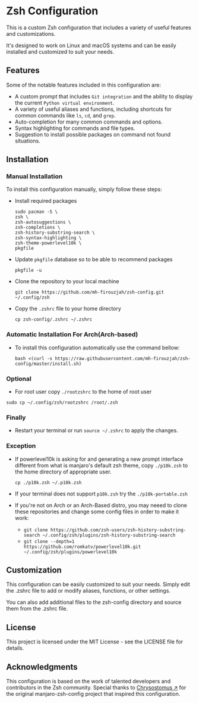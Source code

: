 # Zsh Configuration

This is a custom Zsh configuration that includes a variety of useful features and customizations.

It's designed to work on Linux and macOS systems and can be easily installed and customized to suit your needs.

## Features

Some of the notable features included in this configuration are:

- A custom prompt that includes `Git integration` and the ability to display the current `Python virtual environment`.
- A variety of useful aliases and functions, including shortcuts for common commands like `ls`, `cd`, and `grep`.
- Auto-completion for many common commands and options.
- Syntax highlighting for commands and file types.
- Suggestion to install possible packages on command not found situations.

## Installation

### Manual Installation

To install this configuration manually, simply follow these steps:

- Install required packages
  ```
  sudo pacman -S \
  zsh \
  zsh-autosuggestions \
  zsh-completions \
  zsh-history-substring-search \
  zsh-syntax-highlighting \
  zsh-theme-powerlevel10k \
  pkgfile
  ```

- Update `pkgfile` database so to be able to recommend packages
  ```
  pkgfile -u
  ```

- Clone the repository to your local machine
  ```
  git clone https://github.com/mh-firouzjah/zsh-config.git ~/.config/zsh
  ```

- Copy the `.zshrc` file to your home directory
  ```
  cp zsh-config/.zshrc ~/.zshrc
  ```

### Automatic Installation For Arch(Arch-based)

- To install this configuration automatically use the command bellow:
  ```
  bash <(curl -s https://raw.githubusercontent.com/mh-firouzjah/zsh-config/master/install.sh)
  ```

### Optional

- For root user copy `./rootzshrc` to the home of root user

```
sudo cp ~/.config/zsh/rootzshrc /root/.zsh
```

### Finally

- Restart your terminal or run `source ~/.zshrc` to apply the changes.

### Exception

- If powerlevel10k is asking for and generating a new prompt interface
different from what is manjaro's default zsh theme,
copy `./p10k.zsh` to the home directory of appropriate user.
  ```
  cp ./p10k.zsh ~/.p10k.zsh
  ```

- If your terminal does not support `p10k.zsh` try the `./p10k-portable.zsh`

- If you're not on Arch or an Arch-Based distro, you may neeed to clone these repositories and change some config files in order to make it work:
  - `git clone https://github.com/zsh-users/zsh-history-substring-search ~/.config/zsh/plugins/zsh-history-substring-search`
  - `git clone --depth=1 https://github.com/romkatv/powerlevel10k.git ~/.config/zsh/plugins/powerlevel10k`

## Customization

This configuration can be easily customized to suit your needs. Simply edit the .zshrc file to add or modify
aliases, functions, or other settings.

You can also add additional files to the zsh-config directory and source them from the .zshrc file.

## License

This project is licensed under the MIT License - see the LICENSE file for details.

## Acknowledgments

This configuration is based on the work of talented developers and contributors in the Zsh community.
Special thanks to [Chrysostomus ↗](https://github.com/Chrysostomus/manjaro-zsh-config)
for the original manjaro-zsh-config project that inspired this configuration.
